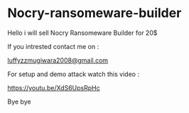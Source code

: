 # Nocry-ransomeware-builder
Hello i will sell Nocry Ransomeware Builder for 20$

If you intrested contact me on :

luffyzzmugiwara2008@gmail.com

For setup and demo attack watch this video :

https://youtu.be/XdS6UpsRpHc

Bye bye
